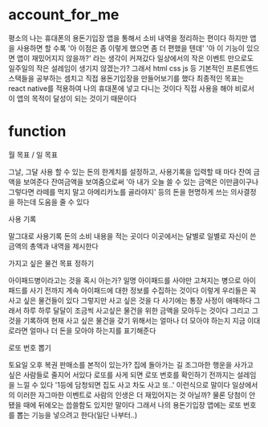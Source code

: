 # account_for_me

평소의 나는 휴대폰의 용돈기입장 앱을 통해서 소비 내역을 정리하는 편이다 하지만 앱을 사용하면 할 수록 '아 이점은 좀 이렇게 했으면 좀 더 편했을 텐데' '아 이 기능이 있으면 앱이 재밌어지지 않을까?' 라는 생각이 커져갔다 일상에서의 작은 이벤트 만으로도 일주일의 작은 설레임이 생기지 않겠는가? 그래서 html css js 등 기본적인 프론트엔드 스택들을 공부하는 셈치고 직접 용돈기입장을 만들어보기를 했다 최종적인 목표는 react native를 적용하여 나의 휴대폰에 넣고 다니는 것이다 직접 사용을 해야 비로서 이 앱의 목적이 달성이 되는 것이기 때문이다 




# function 

월 목표 / 일 목표 

그날, 그달 사용 할 수 있는 돈의 한계치를 설정하고, 사용기록을 입력할 때 마다 잔여 금액을 보여준다 잔여금액을 보여줌으로써 '아 내가 오늘 쓸 수 있는 금액은 이만큼이구나 그렇다면 라떼를 먹지 말고 아메리카노를 골라야지' 등의 돈을 현명하게 쓰는 의사결정을 하는데 도움을 줄 수 있다 


사용 기록 

말그대로 사용기록 돈의 소비 내용을 적는 곳이다 이곳에서는 달별로 일별로 자신이 쓴 금액의 총액과 내역을 제시한다 


가지고 싶은 물건 목표 정하기 

아이패드병이라고는 것을 혹시 아는가? 일명 아이패드를 사야만 고쳐지는 병으로 아이패드를 사기 전까지 계속 아이패드에 대한 정보를 수집하는 것이다 이렇게 우리들은 꼭 사고 싶은 물건들이 있다 그렇지만 사고 싶은 것을 다 사기에는 통장 사정이 애매하다 그래서 하루 하루 달달이 조금씩 사고싶은 물건을 위한 금액을 모아두는 것이다 그리고 그것을 기록하여 현재 사고 싶은 물건을 갖기 위해서는 얼마나 더 모아야 하는지 지금 이대로라면 얼마나 더 돈을 모아야 하는지를 표기해준다 


로또 번호 뽑기 

토요일 오후 복권 판매소를 본적이 있는가? 집에 돌아가는 길 조그마한 행운을 사가고 싶은 사람들로 줄지어 서있다 로또를 사게 되면 로또 번호를 확인하기 전까지는 설레임을 느낄 수 있다 '1등에 담청되면 집도 사고 차도 사고 또..' 이런식으로 말이다 일상에서의 이러한 자그마한 이벤트로 사람의 인생은 더 재밌어지는 것 아닐까? 물론 당첨이 안됐을 때에 뒤에오는 씁쓸함도 있지만 말이다 그래서 나의 용돈기입장 앱에는 로또 번호를 뽑는 기능을 넣으려고 한다(일단 나부터..)

